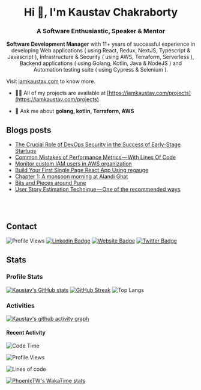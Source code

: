 <h1 align="center">Hi 👋, I'm Kaustav Chakraborty</h1>
<h3 align="center">A Software Enthusiastic, Speaker & Mentor</h3>
<p align="center"><b>Software Development Manager</b> with 11+ years of successful experience in developing Web applications ( using React, Redux, NextJS, Typescript & Javascript ), Infrastructure & Security ( using AWS, Terraform, Serverless ), Backend applications ( using Golang, Kotlin, Java & NodeJS ) and Automation testing suite ( using Cypress & Selenium ).

Visit <a href="https://iamkaustav.com/">iamkaustav.com</a> to know more.


- 👨‍💻 All of my projects are available at [https://iamkaustav.com/projects](https://iamkaustav.com/projects)

- 💬 Ask me about **golang, kotlin, Terraform, AWS**

## Blogs posts
<!-- BLOG-POST-LIST:START -->
- [The Crucial Role of DevOps Security in the Success of Early-Stage Startups](https://iamkaustav.medium.com/the-crucial-role-of-devops-security-in-the-success-of-early-stage-startups-85ff6d8c3489?source=rss-c3d77d3c9234------2)
- [Common Mistakes of Performance Metrics — With Lines Of Code](https://iamkaustav.medium.com/common-mistakes-of-performance-metrics-with-lines-of-code-d2a80b8d270e?source=rss-c3d77d3c9234------2)
- [Monitor custom IAM users in AWS organization](https://iamkaustav.medium.com/monitor-custom-iam-users-in-aws-organization-525fc04b07a7?source=rss-c3d77d3c9234------2)
- [Build Your First Single Page React App Using regauge](https://iamkaustav.medium.com/build-your-first-single-page-react-app-using-regauge-d3271d8f532d?source=rss-c3d77d3c9234------2)
- [Chapter 1: A monsoon morning at Alandi Ghat](https://iamkaustav.medium.com/chapter-1-a-monsoon-morning-at-alandi-ghat-bc659382df36?source=rss-c3d77d3c9234------2)
- [Bits and Pieces around Pune](https://medium.com/series/bits-and-pieces-around-pune-a50ea3ca8500?source=rss-c3d77d3c9234------2)
- [User Story Estimation Technique — One of the recommended ways](https://iamkaustav.medium.com/user-story-estimation-technique-one-of-the-recommended-ways-f99e626771b0?source=rss-c3d77d3c9234------2)
<!-- BLOG-POST-LIST:END -->

<br /><br />

## Contact

![Profile Views](https://komarev.com/ghpvc/?username=phoenixTW&color=brightgreen&style=for-the-badge)
[![Linkedin Badge](https://img.shields.io/badge/-iamkaustav-blue?style=for-the-badge&logo=Linkedin&logoColor=white&link=https://www.linkedin.com/in/iamkaustav/)](https://www.linkedin.com/in/iamkaustav/)
[![Website Badge](https://img.shields.io/badge/-iamkaustav.com-47CCCC?style=for-the-badge&logo=Google-Chrome&logoColor=white&link=https://iamkaustav.com)](https://iamkaustav.com)
[![Twitter Badge](https://img.shields.io/badge/-@iamckaustav-1ca0f1?style=for-the-badge&labelColor=1ca0f1&logo=twitter&logoColor=white&link=https://twitter.com/iamckaustav)](https://twitter.com/iamckaustav)

## Stats

### Profile Stats
[![Kaustav's GitHub stats](https://github-readme-stats-five-livid-95.vercel.app/api?username=phoenixTW&theme=highcontrast&show_icons=true&hide_border=true&count_private=true&show=reviews,discussions_answered,prs_merged,prs_merged_percentage)](https://github.com/phoenixTW/github-readme-stats)
[![GitHub Streak](https://streak-stats.demolab.com?user=phoenixTW&theme=dark)](https://git.io/streak-stats)
![Top Langs](https://github-readme-stats-five-livid-95.vercel.app/api/top-langs/?username=phoenixTW&size_weight=0.5&count_weight=0.5&langs_count=8)

### Activities

[![Kaustav's github activity graph](https://github-readme-activity-graph.vercel.app/graph?username=phoenixTW&bg_color=ffcfe9&color=9e4c98&line=9e4c98&point=403d3d&area=true&hide_border=true&days=60&theme=react-dark)](https://github.com/ashutosh00710/github-readme-activity-graph)

#### Recent Activity
<!--START_SECTION:waka-->
![Code Time](http://img.shields.io/badge/Code%20Time-0%20secs-blue)

![Profile Views](http://img.shields.io/badge/Profile%20Views-4-blue)

![Lines of code](https://img.shields.io/badge/From%20Hello%20World%20I%27ve%20Written-27.7%20million%20lines%20of%20code-blue)

[![PhoenixTW's WakaTime stats](https://github-readme-stats-five-livid-95.vercel.app/api/wakatime?username=ffflabs)](https://github.com/anuraghazra/github-readme-stats)

<!--END_SECTION:waka-->
